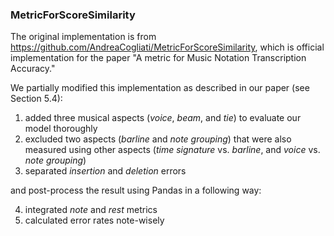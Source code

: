 ### MetricForScoreSimilarity
The original implementation is from https://github.com/AndreaCogliati/MetricForScoreSimilarity, which is official implementation for the paper "A metric for Music Notation Transcription Accuracy."

We partially modified this implementation as described in our paper (see Section 5.4):

1. added three musical aspects (*voice*, *beam*, and *tie*) to evaluate our model thoroughly
2. excluded two aspects (*barline* and *note grouping*) that were also measured using other aspects (*time signature* vs. *barline*, and *voice* vs. *note grouping*)
3. separated *insertion* and *deletion* errors

and post-process the result using Pandas in a following way:

4. integrated *note* and *rest* metrics
5. calculated error rates note-wisely